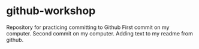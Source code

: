 # github-workshop
Repository for practicing committing to Github
First commit on my computer.
Second commit on my computer.
Adding text to my readme from github.
